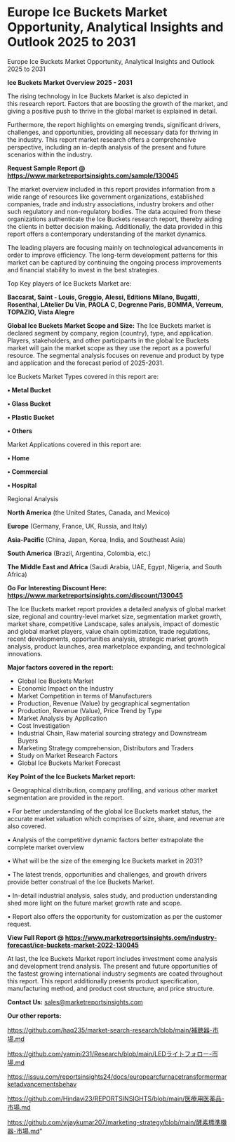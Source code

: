 # Europe Ice Buckets Market Opportunity, Analytical Insights and Outlook 2025 to 2031
Europe Ice Buckets Market Opportunity, Analytical Insights and Outlook 2025 to 2031

<Strong> Ice Buckets Market Overview 2025 - 2031</strong>

The rising technology in Ice Buckets Market is also depicted in this research report. Factors that are boosting the growth of the market, and giving a positive push to thrive in the global market is explained in detail.

Furthermore, the report highlights on emerging trends, significant drivers, challenges, and opportunities, providing all necessary data for thriving in the industry. This report market research offers a comprehensive perspective, including an in-depth analysis of the present and future scenarios within the industry.

<strong>Request Sample Report @ <a href=https://www.marketreportsinsights.com/sample/130045>https://www.marketreportsinsights.com/sample/130045</a></strong>

The market overview included in this report provides information from a wide range of resources like government organizations, established companies, trade and industry associations, industry brokers and other such regulatory and non-regulatory bodies. The data acquired from these organizations authenticate the Ice Buckets research report, thereby aiding the clients in better decision making. Additionally, the data provided in this report offers a contemporary understanding of the market dynamics.

The leading players are focusing mainly on technological advancements in order to improve efficiency. The long-term development patterns for this market can be captured by continuing the ongoing process improvements and financial stability to invest in the best strategies.

Top Key players of Ice Buckets Market are:

<strong>Baccarat, Saint - Louis, Greggio, Alessi, Editions Milano, Bugatti, Rosenthal, LAtelier Du Vin, PAOLA C, Degrenne Paris, BOMMA, Verreum, TOPAZIO, Vista Alegre</strong>

<strong><b>Global Ice Buckets Market Scope and Size:</b></strong>
The Ice Buckets market is declared segment by company, region (country), type, and application. Players, stakeholders, and other participants in the global Ice Buckets market will gain the market scope as they use the report as a powerful resource. The segmental analysis focuses on revenue and product by type and application and the forecast period of 2025-2031.

Ice Buckets Market Types covered in this report are:

<strong>• Metal Bucket

• Glass Bucket

• Plastic Bucket

• Others</strong>

Market Applications covered in this report are:

<strong>• Home

• Commercial

• Hospital</strong> 

Regional Analysis

<strong>North America</strong> (the United States, Canada, and Mexico)

<strong>Europe</strong> (Germany, France, UK, Russia, and Italy)

<strong>Asia-Pacific</strong> (China, Japan, Korea, India, and Southeast Asia)

<strong>South America</strong> (Brazil, Argentina, Colombia, etc.)

<strong>The Middle East and Africa</strong> (Saudi Arabia, UAE, Egypt, Nigeria, and South Africa)

<strong>Go For Interesting Discount Here: <a href=https://www.marketreportsinsights.com/discount/130045>https://www.marketreportsinsights.com/discount/130045</a></strong>

The Ice Buckets market report provides a detailed analysis of global market size, regional and country-level market size, segmentation market growth, market share, competitive Landscape, sales analysis, impact of domestic and global market players, value chain optimization, trade regulations, recent developments, opportunities analysis, strategic market growth analysis, product launches, area marketplace expanding, and technological innovations.

<strong><b>Major factors covered in the report:</b></strong>
<ul>
  <li>Global Ice Buckets Market </li>
  <li>Economic Impact on the Industry</li>
  <li>Market Competition in terms of Manufacturers</li>
  <li>Production, Revenue (Value) by geographical segmentation</li>
  <li>Production, Revenue (Value), Price Trend by Type</li>
  <li>Market Analysis by Application</li>
  <li>Cost Investigation</li>
  <li>Industrial Chain, Raw material sourcing strategy and Downstream Buyers</li>
  <li>Marketing Strategy comprehension, Distributors and Traders</li>
  <li>Study on Market Research Factors</li>
  <li>Global Ice Buckets Market Forecast</li>
</ul>

<strong><b>Key Point of the Ice Buckets Market report:</b></strong>

• Geographical distribution, company profiling, and various other market segmentation are provided in the report.

• For better understanding of the global Ice Buckets market status, the accurate market valuation which comprises of size, share, and revenue are also covered.

• Analysis of the competitive dynamic factors better extrapolate the complete market overview

• What will be the size of the emerging Ice Buckets market in 2031?

• The latest trends, opportunities and challenges, and growth drivers provide better construal of the Ice Buckets Market.

• In-detail industrial analysis, sales study, and production understanding shed more light on the future market growth rate and scope.

• Report also offers the opportunity for customization as per the customer request.

<strong><b>View Full Report @ <a href=https://www.marketreportsinsights.com/industry-forecast/ice-buckets-market-2022-130045>https://www.marketreportsinsights.com/industry-forecast/ice-buckets-market-2022-130045</a></b></strong>


At last, the Ice Buckets Market report includes investment come analysis and development trend analysis. The present and future opportunities of the fastest growing international industry segments are coated throughout this report. This report additionally presents product specification, manufacturing method, and product cost structure, and price structure.

<strong>Contact Us:</strong>
sales@marketreportsinsights.com

<strong>Our other reports:</strong>

<a href=https://github.com/haq235/market-search-research/blob/main/補聴器-市場.md>https://github.com/haq235/market-search-research/blob/main/補聴器-市場.md</a>

<a href=https://github.com/yamini231/Research/blob/main/LEDライトフォロー-市場.md>https://github.com/yamini231/Research/blob/main/LEDライトフォロー-市場.md</a>

<a href=https://issuu.com/reportsinsights24/docs/europearcfurnacetransformermarketadvancementsbehav>https://issuu.com/reportsinsights24/docs/europearcfurnacetransformermarketadvancementsbehav</a>

<a href=https://github.com/Hindavi23/REPORTSINSIGHTS/blob/main/医療用医薬品-市場.md>https://github.com/Hindavi23/REPORTSINSIGHTS/blob/main/医療用医薬品-市場.md</a>

<a href=https://github.com/vijaykumar207/marketing-strategy/blob/main/酵素標準機器-市場.md>https://github.com/vijaykumar207/marketing-strategy/blob/main/酵素標準機器-市場.md</a>"
